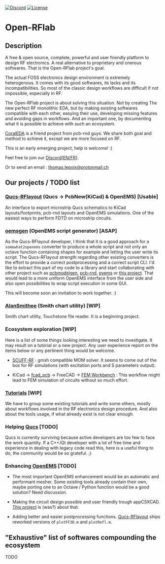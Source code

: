 [![Discord](https://img.shields.io/discord/616889479298547722?logo=discord)](https://discord.gg/P82fEmE)
[![License](https://img.shields.io/github/license/Open-RFlab/Open-RFlab)](LICENSE)

# Open-RFlab

## Description

A free & open source, complete, powerful and user friendly platform to design RF electronics. A real alternative to proprietary and onerous softwares. That is the Open-RFlab project's goal.

The actual FOSS electronics design environment is extremely heterogenous. It comes with its good softwares, its lacks and its incompatibilities. So most of the classic design workflows are difficult if not impossible, especially in RF.

The Open-RFlab project is about solving this situation. Not by creating The new perfect RF monolithic EDA, but 
by making existing softwares compatible with each other, easying their use, developing missing features and avoiding gaps in workflows. And an important one, by documenting what it is possible to achieve with such an ecosystem.

[CoralEDA](http://repo.hu/cgi-bin/pool.cgi?cmd=show&node=ecosys_prop) is a friend project from pcb-rnd guys. We share both goal and method to achieve it, except we are more focused on RF.

This is an early emerging project, help is welcome! :)

Feel free to join our [Discord[EN/FR]](https://discord.gg/P82fEmE).

Or to send an email : thomas.lepoix@protonmail.ch

## Our projects / TODO list

### [Qucs-RFlayout](https://github.com/thomaslepoix/Qucs-RFlayout) (Qucs -> PcbNew(KiCad) & OpenEMS) [Usable]

An interface to export microstrip Qucs schematics to KiCad layouts/footprints, pcb-rnd layouts and OpenEMS simulations. One of the easiest ways to perform FDTD on microstrip circuits.

### [oemsgen]() (OpenEMS script generator) [ASAP]

As the Qucs-RFlayout developer, I think that it is a good approach for a `somewhat2openems` converter to produce a whole script and not only an octave function containing shapes for example and letting the user write its script. The Qucs-RFlayout strength regarding other existing converters is the effort to provide a correct postprocessing and a correct script CLI. I'd like to extract this part of my code to a library and start collaborating with other project such as [pcbmodelgen](https://github.com/jcyrax/pcbmodelgen), [pcb-rnd](https://github.com/evanfoss/pcb2csx), [pyems](https://github.com/matthuszagh/pyems) or [this project](https://www.openems.de/forum/viewtopic.php?f=6&t=831&sid=1194aeef8461b6cde786fa41c02eb7c6).
That would lead to a more uniform OpenEMS interface from the user side and also open possibilities to wrap script execution in some GUI.

This will become soon an invitation to work together. :)

### [AlanSmithee](https://github.com/Open-RFlab/AlanSmithee) (Smith chart utility) [WIP]

Smith chart utility, Touchstone file reader. It is a beginning project.

### Ecosystem exploration [WIP]

Here is a list of some things looking interesting we need to investigate. It may result on a tutorial or a new project. Any user experience report on the items below or any pertinent thing would be welcome.

- [SCUFF-RF](http://homerreid.github.io/scuff-em-documentation/examples/YagiUdaAntennas/YagiUdaAntennas/) : gmsh compatible MOM solver. It seems to come out of the box for RF simulations (with excitation ports and S parameters output).

- KiCad -> [fcad_pcb](https://github.com/realthunder/fcad_pcb) -> FreeCAD -> [FEM Workbench](https://wiki.freecadweb.org/FEM_Install) : This workflow might lead to FEM simulation of circuits without so much effort.

### [Tutorials](tutorials/README.md) [WIP]

We have to group some existing tutorials and write some others, mostly about workflows involved in the RF electronics design procedure. And also about the tools usage, if what already exist is not clear enough.

### Helping [Qucs](https://github.com/Qucs/qucs) [TODO]

Qucs is currently surviving because active developers are too few to face the work quantity. If a C++/Qt developer with a lot of free time and experience in dealing with legacy code read this, here is a useful thing to do, the community would be so grateful. ;)

### Enhancing [OpenEMS](https://github.com/thliebig/openEMS) [TODO]

- The most important OpenEMS enhancement would be an automatic and performant mesher. Some existing tools already contain their own, maybe porting one to an Octave / Python function would be a good solution? Need discussion.

- Making the circuit design possible and user friendly trough appCSXCAD. [This project](https://www.openems.de/forum/viewtopic.php?f=6&t=831&sid=1194aeef8461b6cde786fa41c02eb7c6) is (was?) about that.

- Adding better and easier postprocessing functions. [Qucs-RFlayout](https://github.com/thomaslepoix/Qucs-RFlayout) ships reworked versions of `plotFF3D.m` and `plotRefl.m`.

## "Exhaustive" list of softwares compounding the ecosystem

TODO
